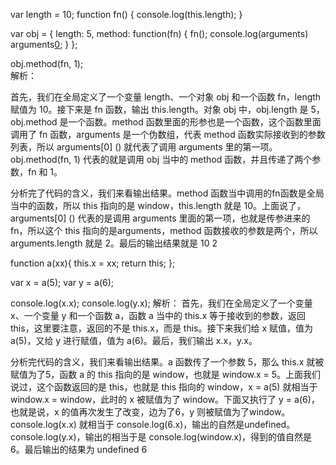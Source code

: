 var length = 10;
function fn() {
  console.log(this.length);
}
 
var obj = {
  length: 5,
  method: function(fn) {
    fn();
    console.log(arguments)
    arguments[0]();
  }
};
 
obj.method(fn, 1);  
解析：

首先，我们在全局定义了一个变量 length、一个对象 obj 和一个函数 fn，length 赋值为 10。接下来是 fn 函数，输出 this.length。对象 obj 中，obj.length 是 5，obj.method 是一个函数。method 函数里面的形参也是一个函数，这个函数里面调用了 fn 函数，arguments 是一个伪数组，代表 method 函数实际接收到的参数列表，所以 arguments[0] () 就代表了调用 arguments 里的第一项。obj.method(fn, 1) 代表的就是调用 obj 当中的 method 函数，并且传递了两个参数，fn 和 1。

分析完了代码的含义，我们来看输出结果。method 函数当中调用的fn函数是全局当中的函数，所以 this 指向的是 window，this.length 就是 10。上面说了，arguments[0] () 代表的是调用 arguments 里面的第一项，也就是传参进来的 fn，所以这个 this 指向的是arguments，method 函数接收的参数是两个，所以 arguments.length 就是 2。最后的输出结果就是 10 2


function a(xx){
  this.x = xx;
  return this;
};

var x = a(5);
var y = a(6);

console.log(x.x);
console.log(y.x);
解析：
首先，我们在全局定义了一个变量 x、一个变量 y 和一个函数 a，函数 a 当中的 this.x 等于接收到的参数，返回 this，这里要注意，返回的不是 this.x，而是 this。接下来我们给 x 赋值，值为 a(5)，又给 y 进行赋值，值为 a(6)。最后，我们输出 x.x，y.x。

分析完代码的含义，我们来看输出结果。a 函数传了一个参数 5，那么 this.x 就被赋值为了5，函数 a 的 this 指向的是 window，也就是 window.x = 5。上面我们说过，这个函数返回的是 this，也就是 this 指向的 window，x = a(5) 就相当于 window.x = window，此时的 x 被赋值为了 window。下面又执行了 y = a(6)，也就是说，x 的值再次发生了改变，边为了6，y 则被赋值为了window。console.log(x.x) 就相当于 console.log(6.x)，输出的自然是undefined。console.log(y.x)，输出的相当于是 console.log(window.x)，得到的值自然是6。最后输出的结果为 undefined 6